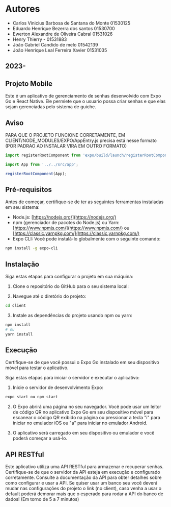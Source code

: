 # Autores

- Carlos Vinicius Barbosa de Santana do Monte 01530125
- Eduardo Henrique Bezerra dos santos 01530700
- Ewerton Alexandre de Oliveira Cabral  01531026
- Henry Thierry - 01531883
- João Gabriel Candido de melo 01542139
- João Henrique Leal Ferreira Xavier  01531035

## 2023-

## Projeto Mobile

Este é um aplicativo de gerenciamento de senhas desenvolvido com Expo Go e React Native. Ele permiete que o usuario possa criar senhas e que elas sejam gerenciadas pelo sistema de guiche.

## Aviso

PARA QUE O PROJETO FUNCIONE CORRETAMENTE, EM CLIENT/NODE_MODULES/EXPO/AppEntry.js precisa está nesse formato (POR PADRAO AO INSTALAR VIRA EM OUTRO FORMATO)

```js
import registerRootComponent from 'expo/build/launch/registerRootComponent';

import App from '../../src/app';

registerRootComponent(App);
```

## Pré-requisitos

Antes de começar, certifique-se de ter as seguintes ferramentas instaladas em seu sistema:

- Node.js: [https://nodejs.org/](https://nodejs.org/)
- npm (gerenciador de pacotes do Node.js) ou Yarn: [https://www.npmjs.com/](https://www.npmjs.com/) ou [https://classic.yarnpkg.com/](https://classic.yarnpkg.com/)
- Expo CLI: Você pode instalá-lo globalmente com o seguinte comando:

```bash
npm install -g expo-cli
```

## Instalação

Siga estas etapas para configurar o projeto em sua máquina:

1. Clone o repositório do GitHub para o seu sistema local:

2. Navegue até o diretório do projeto:

```bash
cd client
```

3. Instale as dependências do projeto usando npm ou yarn:

```bash
npm install
# ou
yarn install
```

## Execução

Certifique-se de que você possui o Expo Go instalado em seu dispositivo móvel para testar o aplicativo.

Siga estas etapas para iniciar o servidor e executar o aplicativo:

1. Inicie o servidor de desenvolvimento Expo:

```bash
expo start ou npm start
```

2. O Expo abrirá uma página no seu navegador. Você pode usar um leitor de código QR no aplicativo Expo Go em seu dispositivo móvel para escanear o código QR exibido na página ou pressionar a tecla "i" para iniciar no emulador iOS ou "a" para iniciar no emulador Android.

3. O aplicativo será carregado em seu dispositivo ou emulador e você poderá começar a usá-lo.

## API RESTful

Este aplicativo utiliza uma API RESTful para armazenar e recuperar senhas. Certifique-se de que o servidor da API esteja em execução e configurado corretamente. Consulte a documentação da API para obter detalhes sobre como configurar e usar a API. Se quiser usar um banco seu você deverá mudar nas configurações do projeto o link (no client), caso venha a usar o default poderá demorar mais que o esperado para rodar a API do banco de dados! (Em torno de 5 a 7 minutos)
